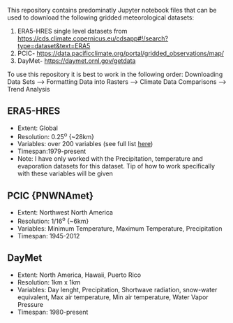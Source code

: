 This repository contains predominatly Jupyter notebook files that can be used to download the following gridded meteorological datasets: 
1. ERA5-HRES single level datasets from https://cds.climate.copernicus.eu/cdsapp#!/search?type=dataset&text=ERA5
2. PCIC- https://data.pacificclimate.org/portal/gridded_observations/map/
3. DayMet- https://daymet.ornl.gov/getdata

To use this repository it is best to work in the following order:
Downloading Data Sets --> Formatting Data into Rasters --> Climate Data Comparisons --> Trend Analysis

## ERA5-HRES
- Extent: Global
- Resolution: 0.25<sup>o</sup> {~28km}
- Variables: over 200 variables (see full list [here](https://cds.climate.copernicus.eu/cdsapp#!/dataset/reanalysis-era5-single-levels?tab=overview))
- Timespan:1979-present
- Note: I have only worked with the Precipitation, temperature and evaporation datasets for this dataset. Tip of how to work specifically with these variables will be given

## PCIC {PNWNAmet}
- Extent: Northwest North America
- Resolution: 1/16<sup>o</sup> {~6km}
- Variables: Minimum Temperature, Maximum Temperature, Precipitation
- Timespan: 1945-2012

## DayMet
- Extent: North America, Hawaii, Puerto Rico
- Resolution: 1km x 1km
- Variables: Day lenght, Precipitation, Shortwave radiation, snow-water equivalent, Max air temperature, Min air temperature, Water Vapor Pressure
- Timespan: 1980-present







